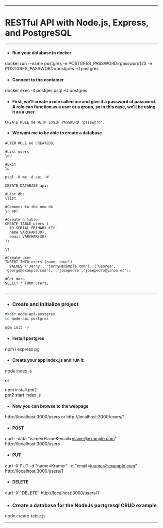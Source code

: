 ***  

# __RESTful API with Node.js, Express, and PostgreSQL__  

***

* #### __Run your database in docker__
docker run --name postgres -e POSTGRES_PASSWORD=password123 -e POSTGRES_PASSWORD=postgres -d postgres

* #### __Connect to the container__

docker exec -it postges psql -U postgres


* #### __First, we’ll create a role called me and give it a password of password. A role can function as a user or a group, so in this case, we’ll be using it as a user.__

```
CREATE ROLE me WITH LOGIN PASSWORD 'password';
```  

* #### __We want me to be able to create a database.__

```
ALTER ROLE me CREATEDB;

#List users
\du

#Exit
\q

psql -U me -d api -W

CREATE DATABASE api;

#List dbs
\list

#Connect to the new db
\c api

#Create a table
CREATE TABLE users (
  ID SERIAL PRIMARY KEY,
  name VARCHAR(30),
  email VARCHAR(30)
);

\t

#Create user
INSERT INTO users (name, email)
  VALUES ('Jerry', 'jerry@example.com'), ('George', 'george@example.com'), ('josepedro','josepedro@yahoo.es');

#Get data
SELECT * FROM users;
  
```
***

* ### __Create and initialize project__
```  bash  
mkdir node-api-postgres
cd node-api-postgres

npm init -y
```

* #### __install postgres__
npm i express pg

* #### __Create your app index.js and run it:__  
node index.js  

or

npm install pm2  
pm2 start index.js  

* #### __Now you can browse to the webpage__  
http://localhost:3000/users or http://localhost:3000/users/1  

* #### __POST__  
curl --data "name=Elaine&email=elaine@example.com" http://localhost:3000/users

* #### __PUT__  
curl -X PUT -d "name=Kramer" -d "email=kramer@example.com" http://localhost:3000/users/1

* #### __DELETE__  
curl -X "DELETE" http://localhost:3000/users/1

* ### __Create a database for the NodeJs portgresql CRUD example__
node create-table.js


***